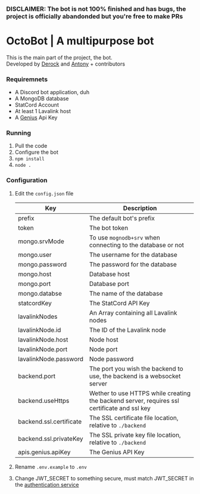 ### DISCLAIMER: The bot is not 100% finished and has bugs, the project is officially abandonded but you're free to make PRs


# OctoBot | A multipurpose bot

This is the main part of the project, the bot.  
Developed by [Derock](https://github.com/ItzDerock) and [Antony](https://github.com/Antony1060) + contributors

### Requiremnets
- A Discord bot application, duh
- A MongoDB database
- StatCord Account
- At least 1 Lavalink host
- A [Genius](https://genius.com/developers) Api Key

### Running

1. Pull the code
2. Configure the bot
3. `npm install`
4. `node .`

### Configuration

1. Edit the `config.json` file

    |Key|Description|
    |---|---|
    |prefix| The default bot's prefix |
    |token| The bot token |
    |mongo.srvMode| To use `mognodb+srv` when connecting to the database or not |
    |mongo.user| The username for the database |
    |mongo.password| The password for the database |
    |mongo.host| Database host |
    |mongo.port| Database port |
    |mongo.databse| The name of the database|
    |statcordKey| The StatCord API Key |
    |lavalinkNodes| An Array containing all Lavalink nodes |
    |lavalinkNode.id| The ID of the Lavalink node |
    |lavalinkNode.host| Node host |
    |lavalinkNode.port| Node port |
    |lavalinkNode.password| Node password |
    |backend.port| The port you wish the backend to use, the backend is a websocket server |
    |backend.useHttps| Wether to use HTTPS while creating the backend server, requires ssl certificate and ssl key|
    |backend.ssl.certificate| The SSL certificate file location, relative to `./backend` |
    |backend.ssl.privateKey| The SSL private key file location, relative to `./backend` |
    |apis.genius.apiKey| The Genius API Key |


2. Rename `.env.example` to `.env`
3. Change JWT_SECRET to something secure, must match JWT_SECRET in the [authentication service](https://github.com/Octo-Development-Team/PanelAuthentication)
